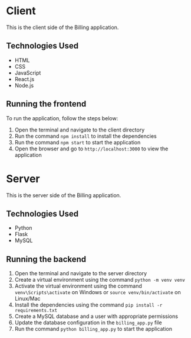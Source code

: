 # Client
This is the client side of the Billing application.
## Technologies Used
- HTML
- CSS
- JavaScript
- React.js
- Node.js
## Running the frontend
To run the application, follow the steps below:
1. Open the terminal and navigate to the client directory
2. Run the command `npm install` to install the dependencies
3. Run the command `npm start` to start the application
4. Open the browser and go to `http://localhost:3000` to view the application


# Server
This is the server side of the Billing application.
## Technologies Used
- Python
- Flask
- MySQL
## Running the backend
1. Open the terminal and navigate to the server directory   
2. Create a virtual environment using the command `python -m venv venv`
3. Activate the virtual environment using the command `venv\Scripts\activate` on Windows or `source venv/bin/activate` on Linux/Mac
4. Install the dependencies using the command `pip install -r requirements.txt`
5. Create a MySQL database and a user with appropriate permissions
6. Update the database configuration in the `billing_app.py` file
7. Run the command `python billing_app.py` to start the application